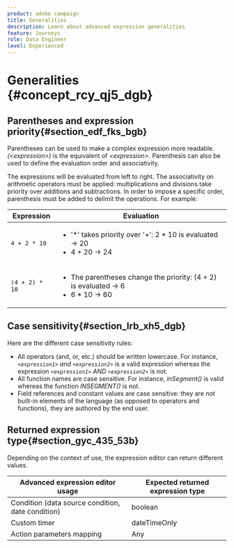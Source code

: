 ```yaml
---
product: adobe campaign
title: Generalities
description: Learn about advanced expression generalities
feature: Journeys
role: Data Engineer
level: Experienced
---
```

# Generalities {#concept_rcy_qj5_dgb}

## Parentheses and expression priority{#section_edf_fks_bgb}

Parentheses can be used to make a complex expression more readable. _(&lt;expression>)_ is the equivalent of _&lt;expression>_. Parenthesis can also be used to define the evaluation order and associativity.

The expressions will be evaluated from left to right. The associativity on arithmetic operators must be applied: multiplications and divisions take priority over additions and subtractions. In order to impose a specific order, parenthesis must be added to delimit the operations. For example:

<!--```5 + 2 * 10 = 25, and (5 + 2) * 10 = 70```-->

|Expression|Evaluation|
|--- |--- |
|`4 + 2 * 10`|<ul><li>'*' takes priority over '+': 2 * 10 is evaluated → 20</li><li>4 + 20 → 24</li></ul>|
|`(4 + 2) * 10`|<ul><li>The parentheses change the priority: (4 + 2) is evaluated → 6</li><li> 6 * 10 → 60</li></ul>|

## Case sensitivity{#section_lrb_xh5_dgb}

Here are the different case sensitivity rules:

* All operators (and, or, etc.) should be written lowercase. For instance, _`<expression1>` and `<expression2>`_ is a valid expression whereas the expression _`<expression1>` AND `<expression2>`_ is not.
* All function names are case sensitive. For instance, _inSegment()_ is valid whereas the function _INSEGMENT()_ is not.
* Field references and constant values are case sensitive: they are not built-in elements of the language (as opposed to operators and functions), they are authored by the end user.

## Returned expression type{#section_gyc_435_53b}

Depending on the context of use, the expression editor can return different values.

|Advanced expression editor usage|Expected returned expression type|
|--- |--- |
|Condition (data source condition, date condition)|boolean|
|Custom timer|dateTimeOnly|
|Action parameters mapping|Any|
